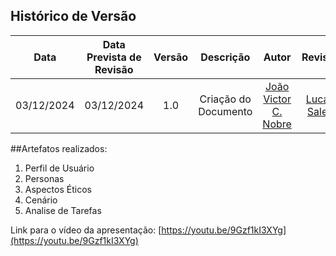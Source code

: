 ## Histórico de Versão
|    Data    | Data Prevista de Revisão | Versão |      Descrição       |                    Autor                    |                     Revisor                      |
| :--------: | :----------------------: | :----: | :------------------: | :-----------------------------------------: | :----------------------------------------------: |
| 03/12/2024 |        03/12/2024        |  1.0   | Criação do Documento | [João Victor C. Nobre](https://github.com/Gam13) | [Lucas Sales](https://github.com/Lux-Sales)|


##Artefatos realizados:  

<ol>
<li>Perfil de Usuário</li>
<li>Personas</li>
<li>Aspectos Éticos</li>
<li>Cenário</li>
<li>Analise de Tarefas</li>
</ol>

Link para o vídeo da apresentação:
[https://youtu.be/9Gzf1kI3XYg](https://youtu.be/9Gzf1kI3XYg)